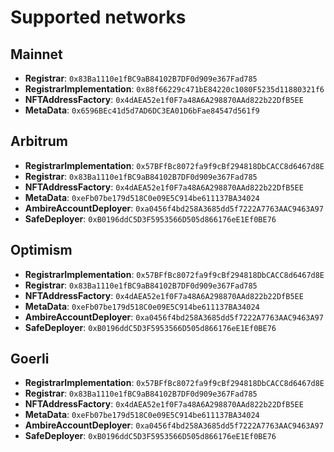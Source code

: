 # Supported networks

## Mainnet

  - **Registrar**: `0x83Ba1110e1fBC9aB84102B7DF0d909e367Fad785`
  - **RegistrarImplementation**: `0x88f66229c471bE84220c1080F5235d11880321f6`
  - **NFTAddressFactory**: `0x4dAEA52e1f0F7a48A6A298870AAd822b22DfB5EE`
  - **MetaData**: `0x6596BEc41d5d7AD6DC3EA01D6bFae84547d561f9`

## Arbitrum

  - **RegistrarImplementation**: `0x57BFfBc8072fa9f9cBf294818DbCACC8d6467d8E`
  - **Registrar**: `0x83Ba1110e1fBC9aB84102B7DF0d909e367Fad785`
  - **NFTAddressFactory**: `0x4dAEA52e1f0F7a48A6A298870AAd822b22DfB5EE`
  - **MetaData**: `0xeFb07be179d518C0e09E5C914be611137BA34024`
  - **AmbireAccountDeployer**: `0xa0456f4bd258A3685dd5f7222A7763AAC9463A97`
  - **SafeDeployer**: `0xB0196ddC5D3F5953566D505d866176eE1Ef0BE76`

## Optimism

  - **RegistrarImplementation**: `0x57BFfBc8072fa9f9cBf294818DbCACC8d6467d8E`
  - **Registrar**: `0x83Ba1110e1fBC9aB84102B7DF0d909e367Fad785`
  - **NFTAddressFactory**: `0x4dAEA52e1f0F7a48A6A298870AAd822b22DfB5EE`
  - **MetaData**: `0xeFb07be179d518C0e09E5C914be611137BA34024`
  - **AmbireAccountDeployer**: `0xa0456f4bd258A3685dd5f7222A7763AAC9463A97`
  - **SafeDeployer**: `0xB0196ddC5D3F5953566D505d866176eE1Ef0BE76`

## Goerli

  - **RegistrarImplementation**: `0x57BFfBc8072fa9f9cBf294818DbCACC8d6467d8E`
  - **Registrar**: `0x83Ba1110e1fBC9aB84102B7DF0d909e367Fad785`
  - **NFTAddressFactory**: `0x4dAEA52e1f0F7a48A6A298870AAd822b22DfB5EE`
  - **MetaData**: `0xeFb07be179d518C0e09E5C914be611137BA34024`
  - **AmbireAccountDeployer**: `0xa0456f4bd258A3685dd5f7222A7763AAC9463A97`
  - **SafeDeployer**: `0xB0196ddC5D3F5953566D505d866176eE1Ef0BE76`

